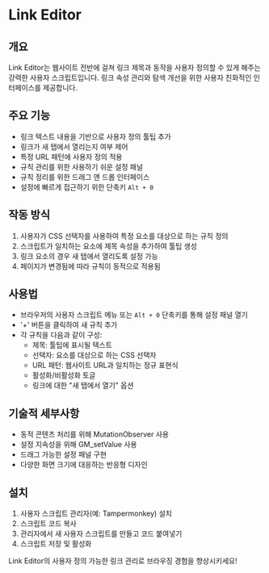 # Link Editor

## 개요

Link Editor는 웹사이트 전반에 걸쳐 링크 제목과 동작을 사용자 정의할 수 있게 해주는 강력한 사용자 스크립트입니다. 링크 속성 관리와 탐색 개선을 위한 사용자 친화적인 인터페이스를 제공합니다.

## 주요 기능

- 링크 텍스트 내용을 기반으로 사용자 정의 툴팁 추가
- 링크가 새 탭에서 열리는지 여부 제어
- 특정 URL 패턴에 사용자 정의 적용
- 규칙 관리를 위한 사용하기 쉬운 설정 패널
- 규칙 정리를 위한 드래그 앤 드롭 인터페이스
- 설정에 빠르게 접근하기 위한 단축키 `Alt + 0`

## 작동 방식

1. 사용자가 CSS 선택자를 사용하여 특정 요소를 대상으로 하는 규칙 정의
2. 스크립트가 일치하는 요소에 제목 속성을 추가하여 툴팁 생성
3. 링크 요소의 경우 새 탭에서 열리도록 설정 가능
4. 페이지가 변경됨에 따라 규칙이 동적으로 적용됨

## 사용법

- 브라우저의 사용자 스크립트 메뉴 또는 `Alt + 0` 단축키를 통해 설정 패널 열기
- '+' 버튼을 클릭하여 새 규칙 추가
- 각 규칙을 다음과 같이 구성:
  - 제목: 툴팁에 표시될 텍스트
  - 선택자: 요소를 대상으로 하는 CSS 선택자
  - URL 패턴: 웹사이트 URL과 일치하는 정규 표현식
  - 활성화/비활성화 토글
  - 링크에 대한 "새 탭에서 열기" 옵션

## 기술적 세부사항

- 동적 콘텐츠 처리를 위해 MutationObserver 사용
- 설정 지속성을 위해 GM_setValue 사용
- 드래그 가능한 설정 패널 구현
- 다양한 화면 크기에 대응하는 반응형 디자인

## 설치

1. 사용자 스크립트 관리자(예: Tampermonkey) 설치
2. 스크립트 코드 복사
3. 관리자에서 새 사용자 스크립트를 만들고 코드 붙여넣기
4. 스크립트 저장 및 활성화

Link Editor의 사용자 정의 가능한 링크 관리로 브라우징 경험을 향상시키세요!
